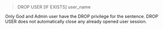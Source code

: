 >DROP USER [IF EXISTS] user_name

Only God and Admin user have the DROP privilege for the sentence. DROP USER does not automatically close any already opened user session.
